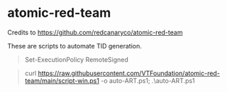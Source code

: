 # atomic-red-team
Credits to https://github.com/redcanaryco/atomic-red-team

These are scripts to automate TID generation. 

> Set-ExecutionPolicy RemoteSigned

> curl https://raw.githubusercontent.com/VTFoundation/atomic-red-team/main/script-win.ps1 -o auto-ART.ps1; .\auto-ART.ps1
